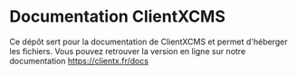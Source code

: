 # Documentation ClientXCMS

Ce dépôt sert pour la documentation de ClientXCMS et permet d'héberger les fichiers.
Vous pouvez retrouver la version en ligne sur notre documentation https://clientx.fr/docs
